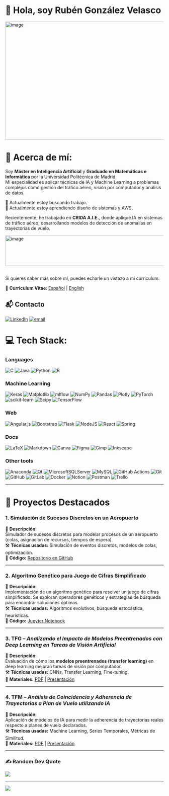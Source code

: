 # 👋 Hola, soy Rubén González Velasco  
<img width="1410" height="376" alt="image" src="https://github.com/user-attachments/assets/cf36f04b-be37-4654-add8-c51fd2885842" />

# 💫 Acerca de mí:

Soy **Máster en Inteligencia Artificial** y **Graduado en Matemáticas e Informática** por la Universidad Politécnica de Madrid.  
Mi especialidad es aplicar técnicas de IA y Machine Learning a problemas complejos como gestión del tráfico aéreo, visión por computador y análisis de datos.  

🔭 Actualmente estoy buscando trabajo. <br>🌱 Actualmente estoy aprendiendo diseño de sistemas y AWS. <br>

Recientemente, he trabajado en **CRIDA A.I.E.**, donde apliqué IA en sistemas de tráfico aéreo, desarrollando modelos de detección de anomalías en trayectorias de vuelo.  

<img width="1101" height="97" alt="image" src="https://github.com/user-attachments/assets/e8e61210-2e44-48e4-aae3-0cb80ba0fecf" />

<br> Si quieres saber más sobre mí, puedes echarle un vistazo a mi curriculum:

📄 **Curriculum Vitae**: [Español](docs/CV_RubenGonzalezVelasco_Agosto25.pdf) | [English](docs/CV_RubenGonzalezVelasco_Aug25.pdf) 


## 📬 Contacto  
[![LinkedIn](https://img.shields.io/badge/LinkedIn-%230077B5.svg?logo=linkedin&logoColor=white)](https://linkedin.com/in/rubengonvel) [![email](https://img.shields.io/badge/Email-D14836?logo=gmail&logoColor=white)](mailto:rubengonzalezvelasco@gmail.com) 

# 💻 Tech Stack:
### Languages
![C](https://img.shields.io/badge/c-%2300599C.svg?style=for-the-badge&logo=c&logoColor=white) ![Java](https://img.shields.io/badge/java-%23ED8B00.svg?style=for-the-badge&logo=openjdk&logoColor=white) ![Python](https://img.shields.io/badge/python-3670A0?style=for-the-badge&logo=python&logoColor=ffdd54) ![R](https://img.shields.io/badge/r-%23276DC3.svg?style=for-the-badge&logo=r&logoColor=white)

### Machine Learning
![Keras](https://img.shields.io/badge/Keras-%23D00000.svg?style=for-the-badge&logo=Keras&logoColor=white) ![Matplotlib](https://img.shields.io/badge/Matplotlib-%23ffffff.svg?style=for-the-badge&logo=Matplotlib&logoColor=black) ![mlflow](https://img.shields.io/badge/mlflow-%23d9ead3.svg?style=for-the-badge&logo=numpy&logoColor=blue) ![NumPy](https://img.shields.io/badge/numpy-%23013243.svg?style=for-the-badge&logo=numpy&logoColor=white) ![Pandas](https://img.shields.io/badge/pandas-%23150458.svg?style=for-the-badge&logo=pandas&logoColor=white) ![Plotly](https://img.shields.io/badge/Plotly-%233F4F75.svg?style=for-the-badge&logo=plotly&logoColor=white) ![PyTorch](https://img.shields.io/badge/PyTorch-%23EE4C2C.svg?style=for-the-badge&logo=PyTorch&logoColor=white) ![scikit-learn](https://img.shields.io/badge/scikit--learn-%23F7931E.svg?style=for-the-badge&logo=scikit-learn&logoColor=white) ![Scipy](https://img.shields.io/badge/SciPy-%230C55A5.svg?style=for-the-badge&logo=scipy&logoColor=%white) ![TensorFlow](https://img.shields.io/badge/TensorFlow-%23FF6F00.svg?style=for-the-badge&logo=TensorFlow&logoColor=white)

### Web
![Angular.js](https://img.shields.io/badge/angular.js-%23E23237.svg?style=for-the-badge&logo=angularjs&logoColor=white) ![Bootstrap](https://img.shields.io/badge/bootstrap-%238511FA.svg?style=for-the-badge&logo=bootstrap&logoColor=white) ![Flask](https://img.shields.io/badge/flask-%23000.svg?style=for-the-badge&logo=flask&logoColor=white) ![NodeJS](https://img.shields.io/badge/node.js-6DA55F?style=for-the-badge&logo=node.js&logoColor=white) ![React](https://img.shields.io/badge/react-%2320232a.svg?style=for-the-badge&logo=react&logoColor=%2361DAFB) ![Spring](https://img.shields.io/badge/spring-%236DB33F.svg?style=for-the-badge&logo=spring&logoColor=white)

### Docs
![LaTeX](https://img.shields.io/badge/latex-%23008080.svg?style=for-the-badge&logo=latex&logoColor=white) ![Markdown](https://img.shields.io/badge/markdown-%23000000.svg?style=for-the-badge&logo=markdown&logoColor=white) ![Canva](https://img.shields.io/badge/Canva-%2300C4CC.svg?style=for-the-badge&logo=Canva&logoColor=white) ![Figma](https://img.shields.io/badge/figma-%23F24E1E.svg?style=for-the-badge&logo=figma&logoColor=white)  ![Gimp](https://img.shields.io/badge/Gimp-657D8B?style=for-the-badge&logo=gimp&logoColor=FFFFFF) ![Inkscape](https://img.shields.io/badge/Inkscape-e0e0e0?style=for-the-badge&logo=inkscape&logoColor=080A13)

### Other tools

![Anaconda](https://img.shields.io/badge/Anaconda-%2344A833.svg?style=for-the-badge&logo=anaconda&logoColor=white)  ![Qt](https://img.shields.io/badge/Qt-%23217346.svg?style=for-the-badge&logo=Qt&logoColor=white)  ![MicrosoftSQLServer](https://img.shields.io/badge/Microsoft%20SQL%20Server-CC2927?style=for-the-badge&logo=microsoft%20sql%20server&logoColor=white) ![MySQL](https://img.shields.io/badge/mysql-4479A1.svg?style=for-the-badge&logo=mysql&logoColor=white) ![GitHub Actions](https://img.shields.io/badge/github%20actions-%232671E5.svg?style=for-the-badge&logo=githubactions&logoColor=white) ![Git](https://img.shields.io/badge/git-%23F05033.svg?style=for-the-badge&logo=git&logoColor=white) ![GitHub](https://img.shields.io/badge/github-%23121011.svg?style=for-the-badge&logo=github&logoColor=white) ![GitLab](https://img.shields.io/badge/gitlab-%23181717.svg?style=for-the-badge&logo=gitlab&logoColor=white) ![Docker](https://img.shields.io/badge/docker-%230db7ed.svg?style=for-the-badge&logo=docker&logoColor=white) ![Notion](https://img.shields.io/badge/Notion-%23000000.svg?style=for-the-badge&logo=notion&logoColor=white) ![Postman](https://img.shields.io/badge/Postman-FF6C37?style=for-the-badge&logo=postman&logoColor=white) ![Trello](https://img.shields.io/badge/Trello-%23026AA7.svg?style=for-the-badge&logo=Trello&logoColor=white)

---
# 📄 Proyectos Destacados

### 1. Simulación de Sucesos Discretos en un Aeropuerto  
📌 **Descripción:**  
Simulador de sucesos discretos para modelar procesos de un aeropuerto (colas, asignación de recursos, tiempos de espera).  
🛠️ **Técnicas usadas:** Simulación de eventos discretos, modelos de colas, optimización.  
🔗 **Código:** [Repositorio en GitHub](https://github.com/RubenGonV/Simulacion/tree/main/P1)  

---

### 2. Algoritmo Genético para Juego de Cifras Simplificado  
📌 **Descripción:**  
Implementación de un algoritmo genético para resolver un juego de cifras simplificado. Se exploran operadores genéticos y estrategias de búsqueda para encontrar soluciones óptimas.  
🛠️ **Técnicas usadas:** Algoritmos evolutivos, búsqueda estocástica, heurísticas.  
🔗 **Código:** [Jupyter Notebook](https://github.com/RubenGonV/Simulacion/blob/main/P2/genetic_main.ipynb)  

---

### 3. TFG – *Analizando el Impacto de Modelos Preentrenados con Deep Learning en Tareas de Visión Artificial*  
📌 **Descripción:**  
Evaluación de cómo los **modelos preentrenados (transfer learning)** en deep learning mejoran tareas de visión por computador.  
🛠️ **Técnicas usadas:** CNNs, Transfer Learning, Fine-tuning.  
📄 **Materiales:** [PDF](docs/TFG_Ruben.pdf) | [Presentación](docs/TFG_Presentacion.pdf)  

---

### 4. TFM – *Análisis de Coincidencia y Adherencia de Trayectorias a Plan de Vuelo utilizando IA*  
📌 **Descripción:**  
Aplicación de modelos de IA para medir la adherencia de trayectorias reales respecto a planes de vuelo declarados.  
🛠️ **Técnicas usadas:** Machine Learning, Series Temporales, Métricas de Similitud.  
📄 **Materiales:** [PDF](docs/TFM_Ruben.pdf) | [Presentación](docs/TFM_Presentacion.pdf) 

---

### ✍️ Random Dev Quote
![](https://quotes-github-readme.vercel.app/api?type=horizontal&theme=dark)

---
[![](https://visitcount.itsvg.in/api?id=RubenGonV&icon=0&color=12)](https://visitcount.itsvg.in)

<!-- Proudly created with GPRM ( https://gprm.itsvg.in ) -->
